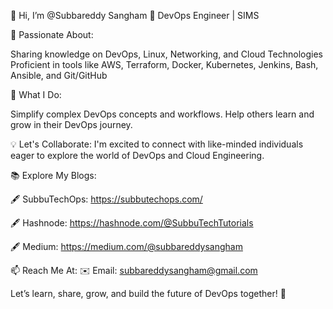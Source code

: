 👋 Hi, I’m @Subbareddy Sangham
🚀 DevOps Engineer | SIMS

👀 Passionate About:

Sharing knowledge on DevOps, Linux, Networking, and Cloud Technologies
Proficient in tools like AWS, Terraform, Docker, Kubernetes, Jenkins, Bash, Ansible, and Git/GitHub

🌱 What I Do:

Simplify complex DevOps concepts and workflows.
Help others learn and grow in their DevOps journey.

💡 Let's Collaborate:
I'm excited to connect with like-minded individuals eager to explore the world of DevOps and Cloud Engineering.

📚 Explore My Blogs:

🖋️ SubbuTechOps: https://subbutechops.com/

🖋️ Hashnode: https://hashnode.com/@SubbuTechTutorials

🖋️ Medium: https://medium.com/@subbareddysangham

📫 Reach Me At:
✉️ Email: subbareddysangham@gmail.com

Let’s learn, share, grow, and build the future of DevOps together! 🌟

